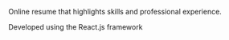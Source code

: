 Online resume that highlights skills and professional experience.

Developed using the React.js framework
